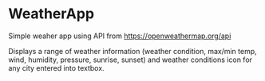 # WeatherApp

Simple weaher app using API from https://openweathermap.org/api

Displays a range of weather information (weather condition, max/min temp, wind, humidity, pressure, sunrise, sunset) and weather conditions icon for any city entered into textbox. 
